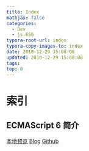 ```yaml
---
title: Index
mathjax: false
categories:
  - Dev
  - js.ES6
typora-root-url: index
typora-copy-images-to: index
date: 2018-12-29 15:08:08
updated: 2018-12-29 15:08:08
tags:
top: 0
---
```



# 索引

## ECMAScript 6 简介
[本地预览](ECMAScript6.md)    [Blog](http://blog.kuma8866.top/posts/3811458831/)     [Github](https://github.com/KumaDocCenter/js.ES6/blob/master/doc/md/ECMAScript6.md)

 

